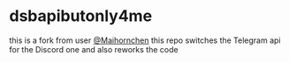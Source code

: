 # dsbapibutonly4me
this is a fork from user [@Maihornchen](https://github.com/Maihoernchen)
this repo switches the Telegram api for the Discord one
and also reworks the code

